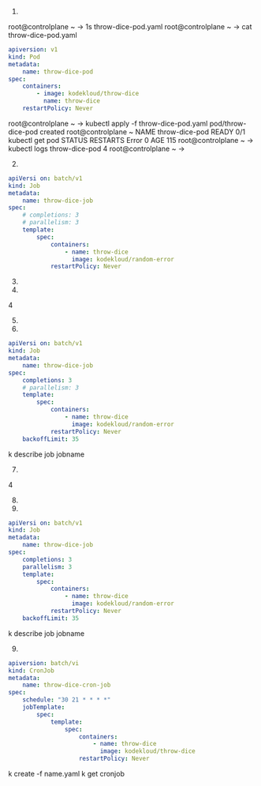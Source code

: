 
1. 
root@controlplane ~ → 1s
throw-dice-pod.yaml
root@controlplane ~ →
cat throw-dice-pod.yaml
```yaml
apiversion: v1
kind: Pod
metadata:
    name: throw-dice-pod
spec:
    containers:
        - image: kodekloud/throw-dice
          name: throw-dice
    restartPolicy: Never
```
root@controlplane ~ →
kubectl apply -f throw-dice-pod.yaml
pod/throw-dice-pod created
root@controlplane ~
NAME
throw-dice-pod
READY
0/1
kubectl get pod
STATUS
RESTARTS
Error
0
AGE
115
root@controlplane ~ →
kubectl logs throw-dice-pod
4
root@controlplane ~ →


2. 
```yaml
apiVersi on: batch/v1
kind: Job
metadata:
    name: throw-dice-job
spec:
    # completions: 3
    # parallelism: 3
    template:
        spec:
            containers:
                - name: throw-dice
                  image: kodekloud/random-error
            restartPolicy: Never

```


3. 


4. 
4

5. 

6. 
```yaml
apiVersi on: batch/v1
kind: Job
metadata:
    name: throw-dice-job
spec:
    completions: 3
    # parallelism: 3
    template:
        spec:
            containers:
                - name: throw-dice
                  image: kodekloud/random-error
            restartPolicy: Never
    backoffLimit: 35
```
k describe job jobname

7. 
4

8. 
6. 
```yaml
apiVersi on: batch/v1
kind: Job
metadata:
    name: throw-dice-job
spec:
    completions: 3
    parallelism: 3
    template:
        spec:
            containers:
                - name: throw-dice
                  image: kodekloud/random-error
            restartPolicy: Never
    backoffLimit: 35
```
k describe job jobname

9. 

```yaml
apiversion: batch/vi
kind: CronJob
metadata:
    name: throw-dice-cron-job
spec:
    schedule: "30 21 * * * *"
    jobTemplate:
        spec:
            template:
                spec:
                    containers:
                        - name: throw-dice
                          image: kodekloud/throw-dice
                    restartPolicy: Never
```
k create -f name.yaml
k get cronjob